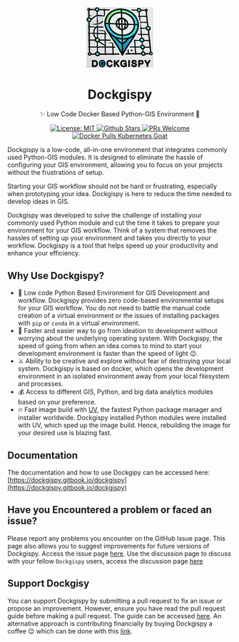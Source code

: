 <p align="center">
  <a href="https://github.com/Idowuilekura/dockgispy">
    <img alt="Dockgispy" src="./img/dockgispy lo_go.png" width="150" />
  </a>
</p>
<h1 align="center">
  Dockgispy
</h1>
<p align="center">
    ✨ Low Code Docker Based Python-GIS Environment  🚀
</p>

<p align="center">   
    <a href="https://github.com/idowuilekura/dockgispy/blob/master/LICENSE">
        <img alt="License: MIT" src="https://img.shields.io/badge/License-Apache_2.0-blue.svg" />
    </a>       
    <a href="https://github.com/idowuilekura/dockgispy/stargazers">
        <img alt="Github Stars" src="https://img.shields.io/github/stars/idowuilekura/dockgispy" />
    </a>    
    <a href="https://github.com/idowuilekura/dockgispy/pulls">
        <img alt="PRs Welcome" src="https://img.shields.io/badge/PRs-welcome-brightgreen.svg" />
    </a>    
    <a href="https://hub.docker.com/r/idowuilekura/dockgispy">
        <img alt="Docker Pulls Kubernetes Goat" src="https://img.shields.io/docker/pulls/idowuilekura/dockgispy" />
    </a>    
</p>


Dockgispy is a low-code, all-in-one environment that integrates commonly used Python-GIS modules. It is designed to eliminate the hassle of configuring your GIS environment, allowing you to focus on your projects without the frustrations of setup.

Starting your GIS workflow should not be hard or frustrating, especially when prototyping your idea. Dockgispy is here to reduce the time needed to develop ideas in GIS.

Dockgispy was developed to solve the challenge of installing your commonly used Python module and cut the time it takes to prepare your environment for your GIS workflow. Think of a system that removes the hassles of setting up your environment and takes you directly to your workflow. Dockgispy is a tool that helps speed up your productivity and enhance your efficiency.

## Why Use Dockgispy?
-    🫙 Low code Python Based Environment for GIS Development and workflow. Dockgispy provides zero code-based environmental setups for your GIS workflow. You do not need to battle the manual code creation of a virtual environment or the issues of installing packages with `pip` or `conda` in a virtual environment.  
- 🥰 Faster and easier way to go from ideation to development without worrying about the underlying operating system. With Dockgispy, the speed of going from when an idea comes to mind to start your development environment is faster than the speed of light 😉. 
- ⚔ Ability to be creative and explore without fear of destroying your local system. Dockgispy is based on docker, which opens the development environment in an isolated environment away from your local filesystem and processes.
- 💰 Access to different GIS, Python, and big data analytics modules based on your preference. 
- 🔥 Fast image build with  [UV](https://astral.sh/blog/uv), the fastest Python package manager and installer worldwide. Dockgispy installed Python modules were installed with UV, which sped up the image build. Hence, rebuilding the image for your desired use is blazing fast. 

## Documentation
The documentation and how to use Dockgipy can be accessed here: [https://dockgispy.gitbook.io/dockgispy](https://dockgispy.gitbook.io/dockgispy)

## Have you Encountered a problem or faced an issue?
Please report any problems you encounter on the GitHub Issue page. This page also allows you to suggest improvements for future versions of Dockgispy. Access the issue page [here](https://github.com/Idowuilekura/dockgispy/issues). Use the discussion page to discuss with your fellow `Dockgispy` users, access the discussion page [here](https://github.com/Idowuilekura/dockgispy/discussions)

## Support Dockgisy
You can support Dockgispy by submitting a pull request to fix an issue or propose an improvement. However, ensure you have read the pull request guide before making a pull request. The guide can be accessed [here](https://github.com/Idowuilekura/dockgispy/blob/master/Pull%20Request%20Guidelines.md). 
An alternative approach is contributing financially by buying Dockgispy a coffee 😉 which can be done with this [link](https://buymeacoffee.com/idowuilekura).
